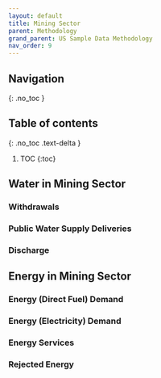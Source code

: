 ```yaml
---
layout: default
title: Mining Sector
parent: Methodology
grand_parent: US Sample Data Methodology
nav_order: 9
---
```


## Navigation
{: .no_toc }

## Table of contents
{: .no_toc .text-delta }

1. TOC
{:toc}

## Water in Mining Sector

### Withdrawals

### Public Water Supply Deliveries

### Discharge


## Energy in Mining Sector

### Energy (Direct Fuel) Demand


### Energy (Electricity) Demand

### Energy Services

### Rejected Energy

